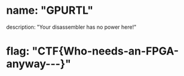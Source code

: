 # name: "GPURTL"

description: "Your disassembler has no power here!"

# flag: "CTF{Who-needs-an-FPGA-anyway---}"
